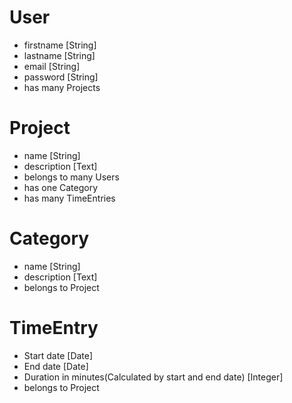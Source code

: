 # User

- firstname [String]
- lastname [String]
- email [String]
- password [String]
- has many Projects

# Project

- name [String]
- description [Text]
- belongs to many Users
- has one Category
- has many TimeEntries

# Category

- name [String]
- description [Text]
- belongs to Project

# TimeEntry

- Start date [Date]
- End date [Date]
- Duration in minutes(Calculated by start and end date) [Integer]
- belongs to Project

